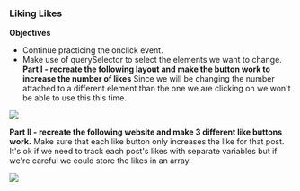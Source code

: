### Liking Likes
**Objectives**
* Continue practicing the onclick event.
* Make use of querySelector to select the elements we want to change.
**Part I - recreate the following layout and make the button work to increase the number of likes**
Since we will be changing the number attached to a different element than the one we are clicking on we won't be able to use this this time.

![](https://s3.us-east-1.amazonaws.com/General_V88/boomyeah2015/codingdojo/curriculum/content/chapter/1614608121__liking.png)


**Part II - recreate the following website and make 3 different like buttons work.**
Make sure that each like button only increases the like for that post. It's ok if we need to track each post's likes with separate variables but if we're careful we could store the likes in an array.

![](https://s3.us-east-1.amazonaws.com/General_V88/boomyeah2015/codingdojo/curriculum/content/chapter/1637170768__likes2-fixed.png)
